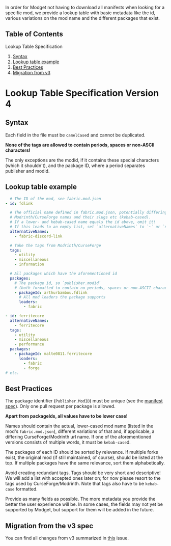 In order for Modget not having to download all manifests when looking for a specific mod, we provide a lookup table with basic metadata like the id, various variations on the mod name and the different packages that exist.

Table of Contents
----------------------------------
Lookup Table Specification
  1. [Syntax](#syntax)
  2. [Lookup table example](#lookup-table-example)
  3. [Best Practices](#best-practices)
  4. [Migration from v3](#migration-from-the-v3-spec)



# Lookup Table Specification Version 4


## Syntax
Each field in the file must be `camelCase`d and cannot be duplicated.

**None of the tags are allowed to contain periods, spaces or non-ASCII characters!**

The only exceptions are the modid, if it contains these special characters (which it shouldn't), and the package ID, where a period separates publisher and modid.



## Lookup table example

```YAML
  # The ID of the mod, see fabric.mod.json
- id: fdlink

  # The official name defined in fabric.mod.json, potentially differing
  # Modrinth/CurseForge names and their slugs etc (kebab-cased).
  # If a lower- and kebab-cased name equals the id above, omit it!
  # If this leads to an empty list, set `alternativeNames` to `~` or `null`.
  alternativeNames:
    - fabric-discord-link

  # Take the tags from Modrinth/CurseForge
  tags:
    - utility
    - miscellaneous
    - information

  # All packages which have the aforementioned id
  packages:
    # The package id, so `publisher.modid`
    # (both formatted to contain no periods, spaces or non-ASCII characters)
    - packageId: arthurbambou.fdlink
      # All mod loaders the package supports
      loaders:
        - fabric

- id: ferritecore
  alternativeNames:
    - ferritecore
  tags:
    - utility
    - miscellaneous
    - performance
  packages:
    - packageId: malte0811.ferritecore
      loaders:
        - fabric
        - forge
# etc.
```


## Best Practices
The package identifier (`Publisher.ModID`) must be unique (see the [manifest spec](./manifest-spec.md)). Only one pull request per package is allowed.

**Apart from packageIds, all values have to be lower case!**

Names should contain the actual, lower-cased mod name (listed in the mod's `fabric.mod.json`), different variations of that and, if applicable, a differing CurseForge/Modrinth url name. If one of the aforementioned versions consists of multiple words, it must be `kebab-case`d.

The packages of each ID should be sorted by relevance. If multiple forks exist, the original mod (if still maintained, of course), should be listed at the top. If multiple packages have the same relevance, sort them alphabetically.

Avoid creating redundant tags. Tags should be very short and descriptive! We will add a list with accepted ones later on; for now please resort to the tags used by CurseForge/Modrinth. Note that tags also have to be `kebab-case` formatted.

Provide as many fields as possible. The more metadata you provide the better the user experience will be. In some cases, the fields may not yet be supported by Modget, but support for them will be added in the future.



## Migration from the v3 spec
You can find all changes from v3 summarized in [this](https://github.com/ReviversMC/modget-manifests/issues/8) issue.
